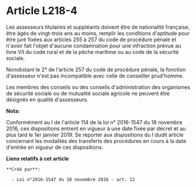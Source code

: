 # Article L218-4

Les assesseurs titulaires et suppléants doivent être de nationalité française, être âgés de vingt-trois ans au moins, remplir
les conditions d'aptitude pour être juré fixées aux articles 255 à 257 du code de procédure pénale et n'avoir fait l'objet
d'aucune condamnation pour une infraction prévue au livre VII du code rural et de la pêche maritime ou au code de la sécurité
sociale.

Nonobstant le 2° de l'article 257 du code de procédure pénale, la fonction d'assesseur n'est pas incompatible avec celle de
conseiller prud'homme.

Les membres des conseils ou des conseils d'administration des organismes de sécurité sociale ou de mutualité sociale agricole
ne peuvent être désignés en qualité d'assesseurs.

**Nota:**

Conformément au I de l'article 114 de la loi n° 2016-1547 du 18 novembre 2016, ces dispositions entrent en vigueur à une date
fixée par décret et au plus tard le 1er janvier 2019. Se reporter aux dispositions du I dudit article concernant les
modalités des transferts des procédures en cours à la date d'entrée en vigueur de ces dispositions.

**Liens relatifs à cet article**

	**Créé par**:

	  - Loi n°2016-1547 du 18 novembre 2016 - art. 12
